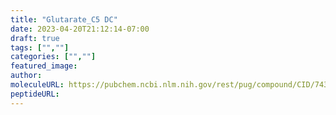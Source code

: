 ```yaml
---
title: "Glutarate_C5 DC"
date: 2023-04-20T21:12:14-07:00
draft: true
tags: ["",""]
categories: ["",""]
featured_image: 
author: 
moleculeURL: https://pubchem.ncbi.nlm.nih.gov/rest/pug/compound/CID/743/record/SDF/?record_type=3d&response_type=display
peptideURL:
---
```

